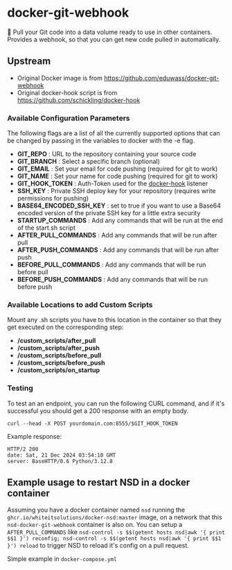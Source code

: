 # docker-git-webhook
:whale: Pull your Git code into a data volume ready to use in other containers. Provides a webhook, so that you can get new code pulled in automatically.


## Upstream
- Original Docker image is from https://github.com/eduwass/docker-git-webhook
- Original docker-hook script is from https://github.com/schickling/docker-hook

### Available Configuration Parameters

The following flags are a list of all the currently supported options that can be changed by passing in the variables to docker with the -e flag.

 - **GIT_REPO** : URL to the repository containing your source code
 - **GIT_BRANCH** : Select a specific branch (optional)
 - **GIT_EMAIL** : Set your email for code pushing (required for git to work)
 - **GIT_NAME** : Set your name for code pushing (required for git to work)
 - **GIT_HOOK_TOKEN** : Auth-Token used for the [docker-hook](https://github.com/schickling/docker-hook) listener
 - **SSH_KEY** : Private SSH deploy key for your repository (requires write permissions for pushing)
 - **BASE64_ENCODED_SSH_KEY** : set to true if you want to use a Base64 encoded version of the private SSH key for a little extra security
 - **STARTUP_COMMANDS** : Add any commands that will be run at the end of the start.sh script
 - **AFTER_PULL_COMMANDS** : Add any commands that will be run after pull
 - **AFTER_PUSH_COMMANDS** : Add any commands that will be run after push
 - **BEFORE_PULL_COMMANDS** : Add any commands that will be run before pull
 - **BEFORE_PUSH_COMMANDS** : Add any commands that will be run before push

### Available Locations to add Custom Scripts

Mount any .sh scripts you have to this location in the container so that they get executed on the corresponding step:

  - **/custom_scripts/after_pull**
  - **/custom_scripts/after_push**
  - **/custom_scripts/before_pull**
  - **/custom_scripts/before_push**
  - **/custom_scripts/on_startup**

### Testing

To test an an endpoint, you can run the following CURL command, and if it's successful you should get a 200 response with an empty body.
```console
curl --head -X POST yourdomain.com:8555/$GIT_HOOK_TOKEN
```

Example response:
```
HTTP/2 200
date: Sat, 21 Dec 2024 03:54:10 GMT
server: BaseHTTP/0.6 Python/3.12.8
```

## Example usage to restart NSD in a docker container

Assuming you have a docker container named `nsd` running the `ghcr.io/whiteitsolutions/docker-nsd:master` image, on a network that this `nsd-docker-git-webhook` container is also on. You can setup a `AFTER_PULL_COMMANDS` like `nsd-control -s $$(getent hosts nsd|awk '{ print $$1 }') reconfig; nsd-control -s $$(getent hosts nsd|awk '{ print $$1 }') reload` to trigger NSD to reload it's config on a pull request.

Simple example in `docker-compose.yml`
